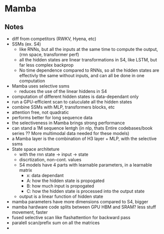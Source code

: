 # Mamba

## Notes
 - diff from competitors (RWKV, Hyena, etc)
 - SSMs (ex. S4)
    - like RNNs, but all the inputs at the same time to compute the output, (rnn space, transformer perf)
    - all the hidden states are linear transformations in S4, like LSTM, but far less complex backprop
    - No time dependence compared to RNNs, so all the hidden states are effectivly the same without inputs, and can all be done in one computation
 - Mamba uses selective ssms
    - reduces the use of the linear hiddens in S4
 - computation of different hidden states is data-dependant only
 - run a GPU-efficient scan to caluculate all the hidden states
 - combine SSMs with MLP, transformers blocks, etc
 - attention free, not quadratic
 - performs better for long sequence data
 - the selectiveness in Mamba brings strong performance
 - can stand a 1M sequence lentgh (in nlp, thats Entire codebases/book series ?? More multimodal data needed for these models)
 - a Mamba layer is the combination of H3 layer + MLP, with the selective ssms
 - State space architeture
   - with the rnn state -> input -> state
   - discrtization, non-cont. values
   - S4 models have 4 parts with learnable parameters, in a learnable matrix
      - x: data dependant
      - A: how the hidden state is propogated
      - B: how much input is propogated
      - C: how the hidden state is processed into the output state
   - output is a linear function of hidden state
 - mamba parameters have more dimensions compared to S4, bigger
 - mamba hardware code splits between GPU HBM and SRAM? less stuff movement, faster
 - fused selective scan like flashattention for backward pass
 - paralell scan/prefix sum on all the matrices
 - 